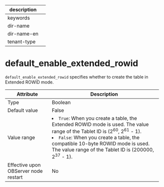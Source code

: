 |description||
|---|---|
|keywords||
|dir-name||
|dir-name-en||
|tenant-type||

# default_enable_extended_rowid

`default_enable_extended_rowid` specifies whether to create the table in Extended ROWID mode.

| **Attribute** | **Description** |
| --- | --- |
| Type | Boolean |
| Default value | False |
| Value range | <li>`True`: When you create a table, the Extended ROWID mode is used. The value range of the Tablet ID is (2<sup>60</sup>, 2<sup>61</sup> - 1).<li>`False`: When you create a table, the compatible 10-byte ROWID mode is used. The value range of the Tablet ID is (200000, 2<sup>37</sup> - 1). |
| Effective upon OBServer node restart | No |
